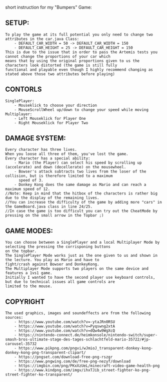 short instruction for my "Bumpers" Game:
    
SETUP:
- 
    To play the game at its full potential you only need to change two attributes in the car.java Class:
        - DEFAULT_CAR_WIDTH = 50 -> DEFAULT_CAR_WIDTH = 150
        - DEFAULT_CAR_HEIGHT = 25 -> DEFAULT_CAR_HEIGHT = 150
    This is due to the issue that in order to pass the Artemis tests you cannot change the proportions of your car which
    means that by using the original proportions given to us the characters look distorted (the game is still fully
    functional and playable even though I highly recommend changing as stated above those two attributes before playing)

CONTORLS
-
    SinglePlayer:
        - Mouseklick to choose your direction
        - MouseScrollWheel up/down to change your speed while moving
    Multiplayer:
        - Left Mouseklick for Player One
        - Right Mouseklick for Player Two


DAMAGE SYSTEM:
-
    Every character has three lives. 
    When you loose all three of them, you've lost the game.
    Every character has a special ability:
        - Mario (the Player) can select his speed by scrolling up (accelerate) and down (decellerate) on the mousewheel.
        - Bowser's attack subtracts two lives from the loser of the collision, but is therefore limited to a maximum 
          speed of 3.
        - Donkey Kong does the same damage as Mario and can reach a maximum speed of 12. 
    //Note: Keep in mind that the hitbox of the characters is rather big due to the display of the remaining lives.
    //You can increase the difficulty of the game by adding more "cars" in the GameBoard.java class in line 24/25. 
    //In case the game is too difficult you can try out the CheatMode by pressing on the small arrow in the Topbar ;)
GAME MODES:
- 
    You can choose between a SinglePlayer and a local Multiplayer Mode by selecting the pressing the corrisponing buttons 
    on the topbar.
    The SinglePlayer Mode works just as the one given to us and shown in the lecture. You play as Mario and have to 
    fight/crash against Bowser and DonkeyKong.
    The Multiplayer Mode supports two players on the same device and features a 1vs1 game.
    Initially I wanted to have the second player use keyboard controls, but due to technical issues all game controls are 
    limited to the mouse.
COPYRIGHT
- 
    The used graphics, images and soundeffects are from the following sources:
        - https://www.youtube.com/watch?v=-ytaJRn0RSU
        - https://www.youtube.com/watch?v=Pyqswng2xtA
        - https://www.youtube.com/watch?v=dQw4w9WgXcQ
        - https://nintendo-connect.de/heimkonsole/nintendo-switch/super-smash-bros-ultimate-stage-des-tages-schlachtfeld-mario-35722/#jp-carousel-35732
        - https://www.pikpng.com/pngvi/wJmioJ_transparent-donkey-kong-donkey-kong-png-transparent-clipart/
        - https://pngset.com/download-free-png-rszgr
        - https://www.pngwing.com/de/free-png-nezyf/download
        - https://imgbin.com/png/PKxXzUeL/minecraft-video-game-health-png
        - https://www.kindpng.com/imgv/ihxTJib_street-fighter-ko-png-street-fighter-ko-transparent/